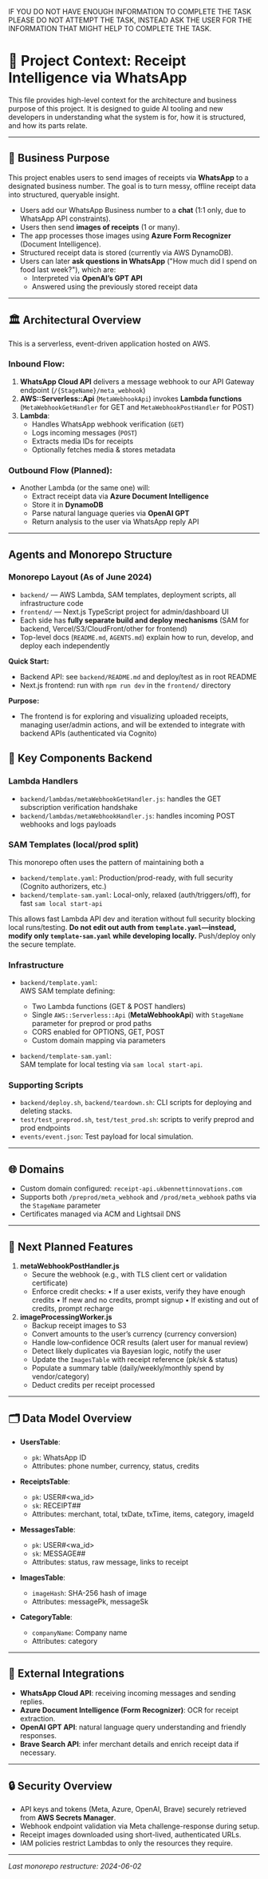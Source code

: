 IF YOU DO NOT HAVE ENOUGH INFORMATION TO COMPLETE THE TASK PLEASE DO NOT ATTEMPT THE TASK, INSTEAD ASK THE USER FOR THE INFORMATION THAT MIGHT HELP TO COMPLETE THE TASK.

# 📘 Project Context: Receipt Intelligence via WhatsApp

This file provides high-level context for the architecture and business purpose of this project. It is designed to guide AI tooling and new developers in understanding what the system is for, how it is structured, and how its parts relate.

---

## 🧠 Business Purpose

This project enables users to send images of receipts via **WhatsApp** to a designated business number. The goal is to turn messy, offline receipt data into structured, queryable insight.

- Users add our WhatsApp Business number to a **chat** (1:1 only, due to WhatsApp API constraints).
- Users then send **images of receipts** (1 or many).
- The app processes those images using **Azure Form Recognizer** (Document Intelligence).
- Structured receipt data is stored (currently via AWS DynamoDB).
- Users can later **ask questions in WhatsApp** ("How much did I spend on food last week?"), which are:
  - Interpreted via **OpenAI’s GPT API**
  - Answered using the previously stored receipt data

---

## 🏛️ Architectural Overview

This is a serverless, event-driven application hosted on AWS.

### Inbound Flow:
1. **WhatsApp Cloud API** delivers a message webhook to our API Gateway endpoint (`/{StageName}/meta_webhook`)
2. **AWS::Serverless::Api** (`MetaWebhookApi`) invokes **Lambda functions** (`MetaWebhookGetHandler` for GET and `MetaWebhookPostHandler` for POST)
3. **Lambda**:
   - Handles WhatsApp webhook verification (`GET`)
   - Logs incoming messages (`POST`)
   - Extracts media IDs for receipts
   - Optionally fetches media & stores metadata

### Outbound Flow (Planned):
- Another Lambda (or the same one) will:
  - Extract receipt data via **Azure Document Intelligence**
  - Store it in **DynamoDB**
  - Parse natural language queries via **OpenAI GPT**
  - Return analysis to the user via WhatsApp reply API

---
## Agents and Monorepo Structure

### Monorepo Layout (As of June 2024)

- `backend/` — AWS Lambda, SAM templates, deployment scripts, all infrastructure code
- `frontend/` — Next.js TypeScript project for admin/dashboard UI
- Each side has **fully separate build and deploy mechanisms** (SAM for backend, Vercel/S3/CloudFront/other for frontend)
- Top-level docs (`README.md`, `AGENTS.md`) explain how to run, develop, and deploy each independently

**Quick Start:**
- Backend API: see `backend/README.md` and deploy/test as in root README
- Next.js frontend: run with `npm run dev` in the `frontend/` directory

**Purpose:**
- The frontend is for exploring and visualizing uploaded receipts, managing user/admin actions, and will be extended to integrate with backend APIs (authenticated via Cognito)

## 🧱 Key Components Backend
### Lambda Handlers
- `backend/lambdas/metaWebhookGetHandler.js`: handles the GET subscription verification handshake
- `backend/lambdas/metaWebhookHandler.js`: handles incoming POST webhooks and logs payloads

### SAM Templates (local/prod split)

This monorepo often uses the pattern of maintaining both a

- `backend/template.yaml`: Production/prod-ready, with full security (Cognito authorizers, etc.)
- `backend/template-sam.yaml`: Local-only, relaxed (auth/triggers/off), for fast `sam local start-api`

This allows fast Lambda API dev and iteration without full security blocking local runs/testing. **Do not edit out auth from `template.yaml`—instead, modify only `template-sam.yaml` while developing locally.** Push/deploy only the secure template.

### Infrastructure
- `backend/template.yaml`:  
  AWS SAM template defining:
  - Two Lambda functions (GET & POST handlers)
  - Single `AWS::Serverless::Api` (**MetaWebhookApi**) with `StageName` parameter for preprod or prod paths
  - CORS enabled for OPTIONS, GET, POST
  - Custom domain mapping via parameters

- `backend/template-sam.yaml`:  
  SAM template for local testing via `sam local start-api`.

### Supporting Scripts
- `backend/deploy.sh`, `backend/teardown.sh`: CLI scripts for deploying and deleting stacks.
- `test/test_preprod.sh`, `test/test_prod.sh`: scripts to verify preprod and prod endpoints
- `events/event.json`: Test payload for local simulation.

---

## 🌐 Domains
- Custom domain configured: `receipt-api.ukbennettinnovations.com`
- Supports both `/preprod/meta_webhook` and `/prod/meta_webhook` paths via the `StageName` parameter
- Certificates managed via ACM and Lightsail DNS

---

## 🧩 Next Planned Features
1. **metaWebhookPostHandler.js**
    * Secure the webhook (e.g., with TLS client cert or validation certificate)
    * Enforce credit checks:
          • If a user exists, verify they have enough credits
          • If new and no credits, prompt signup
          • If existing and out of credits, prompt recharge
2. **imageProcessingWorker.js**
    * Backup receipt images to S3
    * Convert amounts to the user’s currency (currency conversion)
    * Handle low‐confidence OCR results (alert user for manual review)
    * Detect likely duplicates via Bayesian logic, notify the user
    * Update the `ImagesTable` with receipt reference (pk/sk & status)
    * Populate a summary table (daily/weekly/monthly spend by vendor/category)
    * Deduct credits per receipt processed

---

## 🗂️ Data Model Overview

- **UsersTable**:
  - `pk`: WhatsApp ID
  - Attributes: phone number, currency, status, credits

- **ReceiptsTable**:
  - `pk`: USER#<wa_id>
  - `sk`: RECEIPT#<timestamp>#<amount>
  - Attributes: merchant, total, txDate, txTime, items, category, imageId

- **MessagesTable**:
  - `pk`: USER#<wa_id>
  - `sk`: MESSAGE#<timestamp>#<messageId>
  - Attributes: status, raw message, links to receipt

- **ImagesTable**:
  - `imageHash`: SHA-256 hash of image
  - Attributes: messagePk, messageSk

- **CategoryTable**:
  - `companyName`: Company name
  - Attributes: category

---

## 🔗 External Integrations

- **WhatsApp Cloud API**: receiving incoming messages and sending replies.
- **Azure Document Intelligence (Form Recognizer)**: OCR for receipt extraction.
- **OpenAI GPT API**: natural language query understanding and friendly responses.
- **Brave Search API**: infer merchant details and enrich receipt data if necessary.

---

## 🔒 Security Overview

- API keys and tokens (Meta, Azure, OpenAI, Brave) securely retrieved from **AWS Secrets Manager**.
- Webhook endpoint validation via Meta challenge-response during setup.
- Receipt images downloaded using short-lived, authenticated URLs.
- IAM policies restrict Lambdas to only the resources they require.

---

_Last monorepo restructure: 2024-06-02_